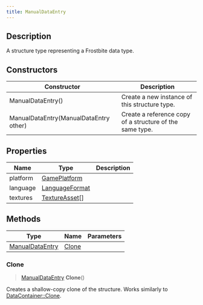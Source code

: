 ```yaml
---
title: ManualDataEntry
---
```

## Description

A structure type representing a Frostbite data type.

## Constructors

| Constructor                            | Description                                              |
| -------------------------------------- | -------------------------------------------------------- |
| ManualDataEntry()                      | Create a new instance of this structure type.            |
| ManualDataEntry(ManualDataEntry other) | Create a reference copy of a structure of the same type. |

## Properties

| Name     | Type                             | Description |
| -------- | -------------------------------- | ----------- |
| platform | [GamePlatform](/vext/ref/fb/gameplatform/)     |             |
| language | [LanguageFormat](/vext/ref/fb/languageformat/) |             |
| textures | [TextureAsset](/vext/ref/fb/textureasset/)\[\] |             |

## Methods

| Type                               | Name            | Parameters |
| ---------------------------------- | --------------- | ---------- |
| [ManualDataEntry](/vext/ref/fb/manualdataentry/) | [Clone](#clone) |            |

### Clone

> [ManualDataEntry](/vext/ref/fb/manualdataentry/) **Clone**()

Creates a shallow-copy clone of the structure. Works similarly to [DataContainer::Clone](/vext/ref/shared/class/datacontainer#clone).
